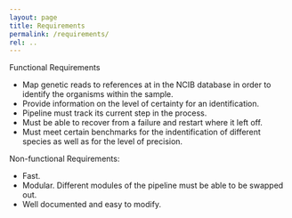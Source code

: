 ```yaml
---
layout: page
title: Requirements
permalink: /requirements/
rel: ..
---
```

Functional Requirements
<ul>
	<li>Map genetic reads to references at in the NCIB database in order to identify the organisms within the sample.</li>
	<li>Provide information on the level of certainty for an identification.</li>
	<li>Pipeline must track its current step in the process.</li>
	<li>Must be able to recover from a failure and restart where it left off.</li>
	<li>Must meet certain benchmarks for the indentification of different species as well as for the level of precision.</li>
</ul>

Non-functional Requirements:
<ul>
	<li>Fast.</li>
	<li>Modular. Different modules of the pipeline must be able to be swapped out.</li>
	<li>Well documented and easy to modify.</li>
</ul>
